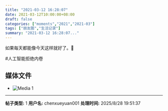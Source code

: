 ```yaml
---
title: "2021-03-12 16:28:07"
date: 2021-03-12T10:00:00+08:00
draft: false
categories: ["moments","2021","2021-03"]
tags: ["朋友圈","生活记录"]
summary: "2021-03-12 16:28:07..."
---
```


如果每天都能像今天这样就好了。🥲

#人工智能拒绝内卷

## 媒体文件

- ![Media 1](/Moments/photos/2021-03-12/202103121628070.jpg)

---

**帖子类型:** 1
**用户名:** chenxueyuan001
**处理时间:** 2025/8/28 19:51:37